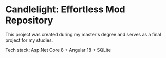 # Candlelight: Effortless Mod Repository

This project was created during my master's degree and serves as a final project for my studies.

Tech stack: Asp.Net Core 8 + Angular 18 + SQLite
